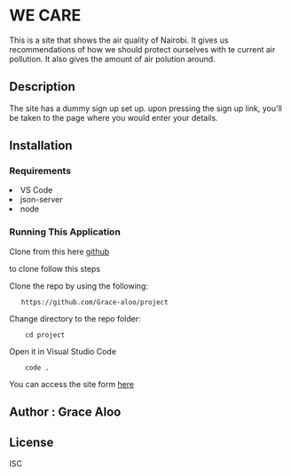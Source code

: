 #  WE CARE
This is a site that shows the air quality of Nairobi. It gives us recommendations of how we should protect ourselves with te 
current air pollution. It also gives the amount of air polution around.
## Description
The site has a dummy sign up set up. upon pressing the sign up link, you'll be taken to the page where you would enter your details.

## Installation
### Requirements

<li>VS Code</li>
    <li>json-server</li>
    <li>node</li>


### Running This Application
Clone from this here [github](https://github.com/Grace-aloo/Movie-App)

to clone follow this steps


Clone the repo by using the following:   

       https://github.com/Grace-aloo/project

Change directory to the repo folder: 

        cd project

Open it in Visual Studio Code

        code .


You can access the site form [here](https://grace-aloo.github.io/project/)
## Author : Grace Aloo

## License
ISC
